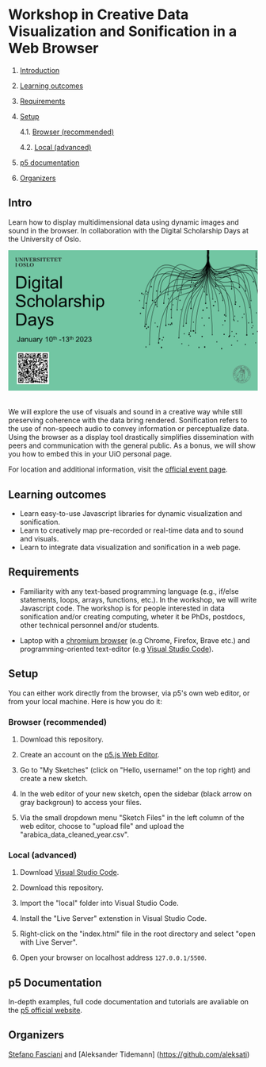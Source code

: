# Workshop in Creative Data Visualization and Sonification in a Web Browser

1. [Introduction](#intro)
2. [Learning outcomes](#learning-outcomes)
3. [Requirements](#requirements)
4. [Setup](#setup)

   4.1. [Browser (recommended)](#browser-recommended)

   4.2. [Local (advanced)](#local)

5. [p5 documentation](#p5-documentation)
6. [Organizers](#organizers)

## Intro

Learn how to display multidimensional data using dynamic images and sound in the browser. In collaboration with the Digital Scholarship Days at the University of Oslo.

<div align="left">
 <img src="/img/dsc-days.png" width=600>
</div>
</br>

We will explore the use of visuals and sound in a creative way while still preserving coherence with the data bring rendered. Sonification refers to the use of non-speech audio to convey information or perceptualize data. Using the browser as a display tool drastically simplifies dissemination with peers and communication with the general public. As a bonus, we will show you how to embed this in your UiO personal page.

For location and additional information, visit the [official event page](https://www.ub.uio.no/english/courses-events/events/all-libraries/2023/digital-scholarship-days/data-visualization.html).

## Learning outcomes

- Learn easy-to-use Javascript libraries for dynamic visualization and sonification.
- Learn to creatively map pre-recorded or real-time data and to sound and visuals.
- Learn to integrate data visualization and sonification in a web page.

## Requirements

- Familiarity with any text-based programming language (e.g., if/else statements, loops, arrays, functions, etc.). In the workshop, we will write Javascript code. The workshop is for people interested in data sonification and/or creating computing, wheter it be PhDs, postdocs, other technical personnel and/or students.

- Laptop with a [chromium browser](<https://en.wikipedia.org/wiki/Chromium_(web_browser)>) (e.g Chrome, Firefox, Brave etc.) and programming-oriented text-editor (e.g [Visual Studio Code](https://code.visualstudio.com/download)).

## Setup

You can either work directly from the browser, via p5's own web editor, or from your local machine. Here is how you do it:

### Browser (recommended)

1. Download this repository.

2. Create an account on the [p5.js Web Editor](https://editor.p5js.org/).

3. Go to "My Sketches" (click on "Hello, username!" on the top right) and create a new sketch.

4. In the web editor of your new sketch, open the sidebar (black arrow on gray backgroun) to access your files.

<!-- <div align="left">
 <img src="/fig/local-3-vsc.png" width=600>
</div>
</br> -->

5. Via the small dropdown menu "Sketch Files" in the left column of the web editor, choose to "upload file" and upload the "arabica_data_cleaned_year.csv".

### Local (advanced)

1. Download [Visual Studio Code](https://code.visualstudio.com/download).

2. Download this repository.

3. Import the "local" folder into Visual Studio Code.

4. Install the "Live Server" extenstion in Visual Studio Code.

5. Right-click on the "index.html" file in the root directory and select "open with Live Server".

6. Open your browser on localhost address `127.0.0.1/5500`.

## p5 Documentation

In-depth examples, full code documentation and tutorials are avaliable on the [p5 official website](https://p5js.org/).

## Organizers

[Stefano Fasciani](https://github.com/stefanofasciani) and [Aleksander Tidemann] (https://github.com/aleksati)
